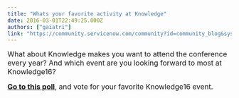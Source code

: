 ```yaml
---
title: "Whats your favorite activity at Knowledge"
date: 2016-03-01T22:49:25.000Z
authors: ["gaiatri"]
link: "https://community.servicenow.com/community?id=community_blog&sys_id=ee4d6229dbd0dbc01dcaf3231f96195e"
---
```

<p><span style="font-size: 12pt;">What about Knowledge makes you want to attend the conference every year? And which event are you looking forward to most at Knowledge16?</span></p><p></p><p><span style="font-size: 12pt;"><strong><a title="" _jive_internal="true" href="/polls/1617">Go to this poll</a></strong>, and vote for your favorite Knowledge16 event.</span></p>